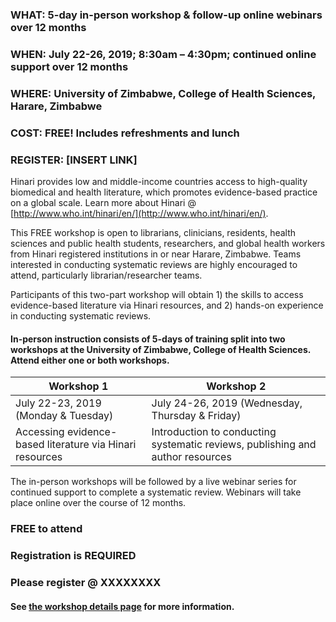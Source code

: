 ### **WHAT**: 5-day in-person workshop & follow-up online webinars over 12 months
### **WHEN**:  July 22-26, 2019; 8:30am – 4:30pm; continued online support over 12 months
### **WHERE**: University of Zimbabwe, College of Health Sciences, Harare, Zimbabwe
### **COST**:  FREE! Includes refreshments and lunch
### **REGISTER**:  [INSERT LINK]
 
Hinari provides low and middle-income countries access to high-quality biomedical and health literature, which promotes evidence-based practice on a global scale.  Learn more about Hinari @ [http://www.who.int/hinari/en/](http://www.who.int/hinari/en/).

This FREE workshop is open to librarians, clinicians, residents, health sciences and public health students, researchers, and global health workers from Hinari registered institutions in or near Harare, Zimbabwe.  Teams interested in conducting systematic reviews are highly encouraged to attend, particularly librarian/researcher teams.
 
Participants of this two-part workshop will obtain 1) the skills to access evidence-based literature via Hinari resources, and 2) hands-on experience in conducting systematic reviews.

#### **In-person instruction consists of 5-days of training split into two workshops at the University of Zimbabwe, College of Health Sciences.  Attend either one or both workshops.**

Workshop 1 | Workshop 2
-----------|-----------
July 22-23, 2019 (Monday & Tuesday) | July 24-26, 2019 (Wednesday, Thursday & Friday)
Accessing evidence-based literature via Hinari resources | Introduction to conducting systematic reviews, publishing and author resources


The in-person workshops will be followed by a live webinar series for continued support to complete a systematic review. Webinars will take place online over the course of 12 months. 
 
### FREE to attend
### Registration is REQUIRED 
### Please register @ XXXXXXXX
#### See [the workshop details page](https://rootsandberries.github.io/UZim_SRWorkshop/details) for more information.


